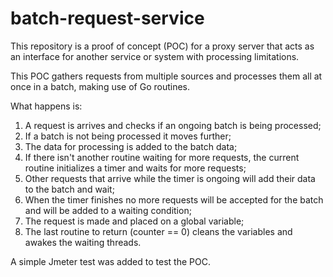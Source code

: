 # batch-request-service

This repository is a proof of concept (POC) for a proxy server that acts as an interface for another service or system with processing limitations.

This POC gathers requests from multiple sources and processes them all at once in a batch, making use of Go routines.

What happens is:
1. A request is arrives and checks if an ongoing batch is being processed;
2. If a batch is not being processed it moves further;
3. The data for processing is added to the batch data;
4. If there isn't another routine waiting for more requests, the current routine initializes a timer and waits for more requests;
5. Other requests that arrive while the timer is ongoing will add their data to the batch and wait;
6. When the timer finishes no more requests will be accepted for the batch and will be added to a waiting condition;
7. The request is made and placed on a global variable;
8. The last routine to return (counter == 0) cleans the variables and awakes the waiting threads.

A simple Jmeter test was added to test the POC.
